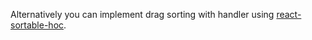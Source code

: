 Alternatively you can implement drag sorting with handler using [react-sortable-hoc](https://github.com/clauderic/react-sortable-hoc).